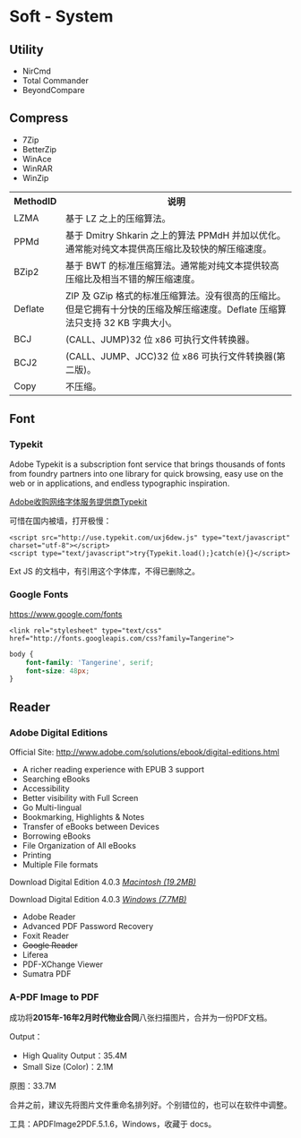 # Soft - System

## Utility

* NirCmd
* Total Commander
* BeyondCompare

## Compress

* 7Zip
* BetterZip
* WinAce
* WinRAR
* WinZip

<table class="dataintable"><tbody>
<tr>
<th> MethodID </th>
<th> 说明 </th>
</tr>
<tr>
<td> LZMA</td>
<td> 基于 LZ 之上的压缩算法。 </td>
</tr>
<tr>
<td> PPMd</td>
<td> 基于 Dmitry Shkarin 之上的算法 PPMdH 并加以优化。通常能对纯文本提供高压缩比及较快的解压缩速度。 </td>
</tr>
<tr>
<td> BZip2 </td>
<td> 基于 BWT 的标准压缩算法。通常能对纯文本提供较高压缩比及相当不错的解压缩速度。 </td>
</tr>
<tr>
<td> Deflate </td>
<td> ZIP 及 GZip 格式的标准压缩算法。没有很高的压缩比。但是它拥有十分快的压缩及解压缩速度。Deflate 压缩算法只支持 32 KB 字典大小。 </td>
</tr>
<tr>
<td> BCJ </td>
<td> (CALL、JUMP)32 位 x86 可执行文件转换器。 </td>
</tr>
<tr>
<td> BCJ2</td>
<td> (CALL、JUMP、JCC)32 位 x86 可执行文件转换器(第二版)。 </td>
</tr>
<tr>
<td> Copy </td>
<td> 不压缩。 </td>
</tr>
</tbody></table>

## Font

### Typekit

Adobe Typekit is a subscription font service that brings thousands of fonts from foundry partners into one library for quick
browsing, easy use on the web or in applications, and endless typographic inspiration.

[Adobe收购网络字体服务提供商Typekit](http://tech.sina.com.cn/it/2011-10-04/12416140852.shtml)

可惜在国内被墙，打开极慢：

```markup
<script src="http://use.typekit.com/uxj6dew.js" type="text/javascript" charset="utf-8"></script>
<script type="text/javascript">try{Typekit.load();}catch(e){}</script>
```
Ext JS 的文档中，有引用这个字体库，不得已删除之。

### Google Fonts

https://www.google.com/fonts

```markup
<link rel="stylesheet" type="text/css" href="http://fonts.googleapis.com/css?family=Tangerine">
```
```css
body {
    font-family: 'Tangerine', serif;
    font-size: 48px;
}
```


## Reader

### Adobe Digital Editions

Official Site: http://www.adobe.com/solutions/ebook/digital-editions.html

* A richer reading experience with EPUB 3 support
* Searching eBooks
* Accessibility
* Better visibility with Full Screen
* Go Multi-lingual
* Bookmarking, Highlights & Notes
* Transfer of eBooks between Devices
* Borrowing eBooks
* File Organization of All eBooks
* Printing
* Multiple File formats

<i class="fa fa-download"></i> Download Digital Edition 4.0.3 [_Macintosh (19.2MB)_](http://download.adobe.com/pub/adobe/digitaleditions/ADE_4.0_Installer.dmg)

<i class="fa fa-download"></i> Download Digital Edition 4.0.3 [_Windows (7.7MB)_](http://download.adobe.com/pub/adobe/digitaleditions/ADE_4.0_Installer.exe)


* Adobe Reader
* Advanced PDF Password Recovery
* Foxit Reader
* ~~Google Reader~~
* Liferea
* PDF-XChange Viewer
* Sumatra PDF

### A-PDF Image to PDF

成功将**2015年-16年2月时代物业合同**八张扫描图片，合并为一份PDF文档。

Output：

* High Quality Output：35.4M
* Small Size (Color)：2.1M

原图：33.7M

合并之前，建议先将图片文件重命名排列好。个别错位的，也可以在软件中调整。

工具：APDFImage2PDF.5.1.6，Windows，收藏于 docs。
